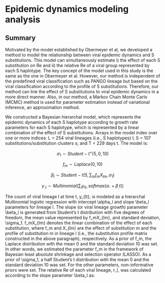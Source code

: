 # Epidemic dynamics modeling analysis

## Summary
Motivated by the model established by Obermeyer et al, we developed a method to model the relationship between viral epidemic dynamics and S substitutions. This model can simultaneously estimate i) the effect of each S substitution on Re and ii) the relative Re of a viral group represented by each S haplotype. The key concept of the model used in this study is the same as the one in Obermeyer et al. However, our method is independent of the predefined viral classification such as PANGO lineage but based on the viral classification according to the profile of S substitutions. Therefore, our method can link the effect of S substitutions to viral epidemic dynamics in a more direct manner. Also, in our method, a Markov Chain Monte Carlo (MCMC) method is used for parameter estimation instead of variational inference, an approximation method.

We constructed a Bayesian hierarchal model, which represents the epidemic dynamics of each S haplotype according to growth rate parameters for each S haplotype, which is represented by a linear combination of the effect of S substitutions. Arrays in the model index over one or more indices: L = 254 viral lineages (i.e., S haplotypes) l; S = 107 substitutions/substitution clusters s; and T = 229 days t. The model is:

$$ \sigma_1\sim Student-t^+(5,0,10) $$

$$ f_m \sim Laplace(0,10) $$

$$ \beta_l\sim Student-t(5,\sum_{m}{f_mX_{lm}},\sigma_1) $$

$$ y_{.t}\sim Multinomial(\sum_{l} y_{lt},softmax(\alpha.+\beta_.t)) $$

$$$$


The count of viral lineage l at time t, y_{lt}, is modeled as a hierarchal Multinomial logistic regression with intercept \alpha_l and slope \beta_l parameters for lineage l. The slope (or viral lineage growth) parameter \beta_l is generated from Student’s t distribution with five degrees of freedom, the mean value represented by f_mX_{lm}, and standard deviation, \sigma_1. f_mX_{lm} denotes the linear combination of the effect of each substitution, where f_m and X_{lm} are the effect of substitution m and the profile of substitution m in lineage l (i.e., the substitution profile matrix constructed in the above paragraph), respectively. As a prior of f_m, the Laplace distribution with the mean 0 and the standard deviation 10 was set. In other words, we estimated the parameter f_m in the framework of Bayesian least absolute shrinkage and selection operator (LASSO). As a prior of \sigma_1, a half Student’s t distribution with the mean 0 and the standard deviation 10 was set. For the other parameters, non-informative priors were set.
The relative Re of each viral lineage, r_l, was calculated according to the slope parameter \beta_l as:






